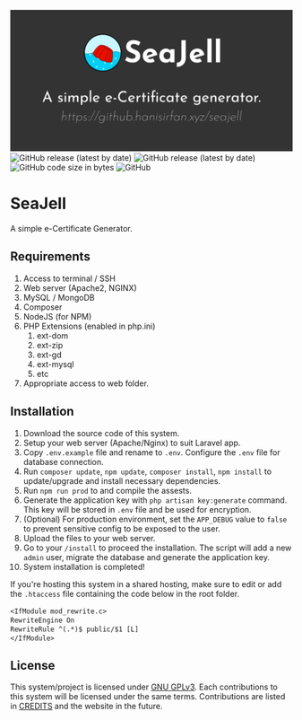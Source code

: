 ![Banner](https://github.com/hanisirfan/seajell/blob/gh-pages/assets/GithubBanner.png)
![GitHub release (latest by date)](https://img.shields.io/github/v/release/hanisirfan/seajell)
![GitHub release (latest by date)](https://img.shields.io/github/downloads/hanisirfan/seajell/latest/total) 
![GitHub code size in bytes](https://img.shields.io/github/languages/code-size/hanisirfan/seajell)
![GitHub](https://img.shields.io/github/license/hanisirfan/seajell)

# SeaJell
A simple e-Certificate Generator.


## Requirements
1. Access to terminal / SSH
2. Web server (Apache2, NGINX)
2. MySQL / MongoDB
3. Composer
4. NodeJS (for NPM)
5. PHP Extensions (enabled in php.ini)
   1. ext-dom
   2. ext-zip
   3. ext-gd
   4. ext-mysql
   4. etc
6. Appropriate access to web folder.

## Installation
1. Download the source code of this system.
2. Setup your web server (Apache/Nginx) to suit Laravel app.
3. Copy `.env.example` file and rename to `.env`. Configure the `.env` file for database connection.
4. Run `composer update`, `npm update`, `composer install`, `npm install` to update/upgrade and install necessary dependencies.
5. Run `npm run prod` to and compile the assests.
6. Generate the application key with `php artisan key:generate` command. This key will be stored in `.env` file and be used for encryption.
7. (Optional) For production environment, set the `APP_DEBUG` value to `false` to prevent sensitive config to be exposed to the user.
8. Upload the files to your web server.
9. Go to your `/install` to proceed the installation.
The script will add a new `admin` user, migrate the database and generate the application key.
10. System installation is completed!

If you're hosting this system in a shared hosting, make sure to edit or add the `.htaccess` file containing the code below in the root folder.

```
<IfModule mod_rewrite.c>
RewriteEngine On
RewriteRule ^(.*)$ public/$1 [L]
</IfModule>
```

## License

This system/project is licensed under [GNU GPLv3](COPYING). Each contributions to this system will
be licensed under the same terms. Contributions are listed in [CREDITS](CREDITS) and the website in the future.
